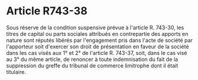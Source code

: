 # Article R743-38

Sous réserve de la condition suspensive prévue à l'article R. 743-30, les titres de capital ou parts sociales attribués en contrepartie des apports en nature sont réputés libérés par l'engagement pris dans l'acte de société par l'apporteur soit d'exercer son droit de présentation en faveur de la société dans les cas visés aux 1° et 2° de l'article R. 743-37, soit, dans le cas visé au 3° du même article, de renoncer à toute indemnisation du fait de la suppression du greffe du tribunal de commerce limitrophe dont il était titulaire.